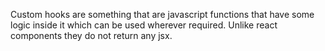 Custom hooks are something that are javascript functions that have some logic inside it which can be used wherever required.
Unlike react components they do not return any jsx.
